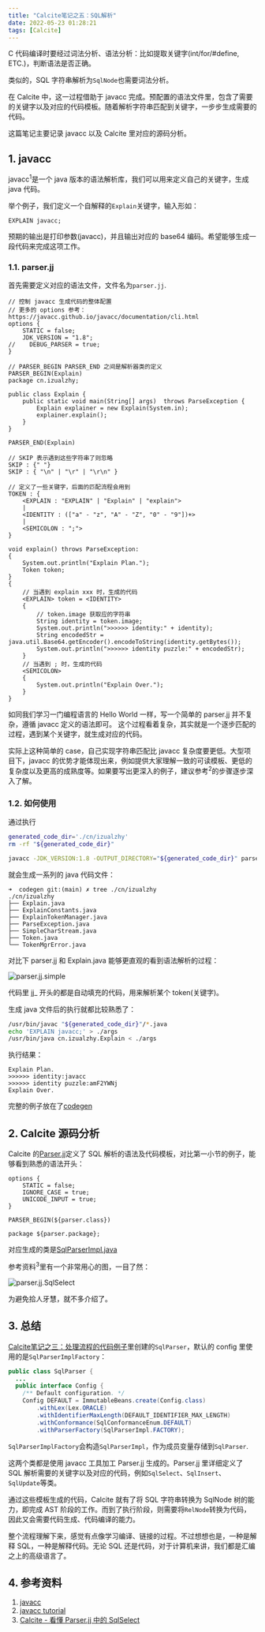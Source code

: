 ```yaml
---
title: "Calcite笔记之五：SQL解析"
date: 2022-05-23 01:28:21
tags: [Calcite]
---
```


C 代码编译时要经过词法分析、语法分析：比如提取关键字(int/for/#define, ETC.)，判断语法是否正确。

类似的，SQL 字符串解析为`SqlNode`也需要词法分析。

在 Calcite 中，这一过程借助于 javacc 完成。预配置的语法文件里，包含了需要的关键字以及对应的代码模板。随着解析字符串匹配到关键字，一步步生成需要的代码。

这篇笔记主要记录 javacc 以及 Calcite 里对应的源码分析。

## 1. javacc

javacc<sup>1</sup>是一个 java 版本的语法解析库，我们可以用来定义自己的关键字，生成 java 代码。

举个例子，我们定义一个自解释的`Explain`关键字，输入形如：

```
EXPLAIN javacc;
```

预期的输出是打印参数(javacc)，并且输出对应的 base64 编码。希望能够生成一段代码来完成这项工作。

### 1.1. parser.jj

首先需要定义对应的语法文件，文件名为`parser.jj`.

```
// 控制 javacc 生成代码的整体配置
// 更多的 options 参考：https://javacc.github.io/javacc/documentation/cli.html
options {
    STATIC = false;
    JDK_VERSION = "1.8";
//    DEBUG_PARSER = true;
}

// PARSER_BEGIN PARSER_END 之间是解析器类的定义
PARSER_BEGIN(Explain)
package cn.izualzhy;

public class Explain {
    public static void main(String[] args)  throws ParseException {
        Explain explainer = new Explain(System.in);
        explainer.explain();
    }
}

PARSER_END(Explain)

// SKIP 表示遇到这些字符串了则忽略
SKIP : {" "}
SKIP : { "\n" | "\r" | "\r\n" }

// 定义了一些关键字，后面的匹配流程会用到
TOKEN : {
    <EXPLAIN : "EXPLAIN" | "Explain" | "explain">
    |
    <IDENTITY : (["a" - "z", "A" - "Z", "0" - "9"])+>
    |
    <SEMICOLON : ";">
}

void explain() throws ParseException:
{
    System.out.println("Explain Plan.");
    Token token;
}
{
    // 当遇到 explain xxx 时，生成的代码
    <EXPLAIN> token = <IDENTITY>
    {
        // token.image 获取应的字符串
        String identity = token.image;
        System.out.println(">>>>>> identity:" + identity);
        String encodedStr = java.util.Base64.getEncoder().encodeToString(identity.getBytes());
        System.out.println(">>>>>> identity puzzle:" + encodedStr);
    }
    // 当遇到 ; 时，生成的代码
    <SEMICOLON>
    {
        System.out.println("Explain Over.");
    }
}
```

如同我们学习一门编程语言的 Hello World 一样，写一个简单的 parser.jj 并不复杂，遵循 javacc 定义的语法即可。
这个过程看着复杂，其实就是一个逐步匹配的过程，遇到某个关键字，就生成对应的代码。

实际上这种简单的 case，自己实现字符串匹配比 javacc 复杂度要更低。大型项目下，javacc 的优势才能体现出来，例如提供大家理解一致的可读模板、更低的复杂度以及更高的成熟度等。如果要写出更深入的例子，建议参考<sup>2</sup>的步骤逐步深入了解。

### 1.2. 如何使用

通过执行

```sh
generated_code_dir='./cn/izualzhy'
rm -rf "${generated_code_dir}"

javacc -JDK_VERSION:1.8 -OUTPUT_DIRECTORY="${generated_code_dir}" parser.jj
```

就会生成一系列的 java 代码文件：

```
➜  codegen git:(main) ✗ tree ./cn/izualzhy
./cn/izualzhy
├── Explain.java
├── ExplainConstants.java
├── ExplainTokenManager.java
├── ParseException.java
├── SimpleCharStream.java
├── Token.java
└── TokenMgrError.java
```

对比下 parser.jj 和 Explain.java 能够更直观的看到语法解析的过程：

![parser.jj.simple](/assets/images/calcite/calcite/parser.jj.simple.png)

代码里 jj_ 开头的都是自动填充的代码，用来解析某个 token(关键字)。

生成 java 文件后的执行就都比较熟悉了：

```sh
/usr/bin/javac "${generated_code_dir}"/*.java
echo 'EXPLAIN javacc;' > ./args
/usr/bin/java cn.izualzhy.Explain < ./args
```

执行结果：

```
Explain Plan.
>>>>>> identity:javacc
>>>>>> identity puzzle:amF2YWNj
Explain Over.
```

完整的例子放在了[codegen](https://github.com/izualzhy/BigData-Systems/tree/main/calcite/src/main/codegen)

## 2. Calcite 源码分析

Calcite 的[Parser.jj](https://github.com/apache/calcite/blob/main/core/src/main/codegen/templates/Parser.jj)定义了 SQL 解析的语法及代码模板，对比第一小节的例子，能够看到熟悉的语法开头：

```
options {
    STATIC = false;
    IGNORE_CASE = true;
    UNICODE_INPUT = true;
}

PARSER_BEGIN(${parser.class})

package ${parser.package};
```

对应生成的类是[SqlParserImpl.java](https://github.com/izualzhy/BigData-Systems/blob/main/calcite/src/main/resources/SqlParserImpl.java)

参考资料<sup>3</sup>里有一个非常用心的图，一目了然：

![parser.jj.SqlSelect](/assets/images/calcite/parser.jj.SqlSelect.png)

为避免拾人牙慧，就不多介绍了。

## 3. 总结

[Calcite笔记之三：处理流程的代码例子](https://izualzhy.cn/calcite-example)里创建的`SqlParser`，默认的 config 里使用的是`SqlParserImplFactory`：

```java
public class SqlParser {
  ...
  public interface Config {
    /** Default configuration. */
    Config DEFAULT = ImmutableBeans.create(Config.class)
        .withLex(Lex.ORACLE)
        .withIdentifierMaxLength(DEFAULT_IDENTIFIER_MAX_LENGTH)
        .withConformance(SqlConformanceEnum.DEFAULT)
        .withParserFactory(SqlParserImpl.FACTORY);
```

`SqlParserImplFactory`会构造`SqlParserImpl`，作为成员变量存储到`SqlParser`.

这两个类都是使用 javacc 工具加工 Parser.jj 生成的。Parser.jj 里详细定义了 SQL 解析需要的关键字以及对应的代码，例如`SqlSelect`、`SqlInsert`、`SqlUpdate`等类。

通过这些模板生成的代码，Calcite 就有了将 SQL 字符串转换为 SqlNode 树的能力，即完成 AST 阶段的工作。而到了执行阶段，则需要将`RelNode`转换为代码，因此又会需要代码生成、代码编译的能力。

整个流程理解下来，感觉有点像学习编译、链接的过程。不过想想也是，一种是解释 SQL，一种是解释代码。无论 SQL 还是代码，对于计算机来讲，我们都是汇编之上的高级语言了。

## 4. 参考资料

1. [javacc](https://javacc.github.io/javacc/)
2. [javacc tutorial](https://www.cin.ufpe.br/~in1007/transparencias/MaterialApoio/javacc-tutorial.pdf)
3. [Calcite - 看懂 Parser.jj 中的 SqlSelect](https://cloud.tencent.com/developer/article/1824956)
